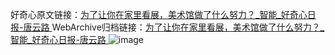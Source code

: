 好奇心原文链接：[为了让你在家里看展，美术馆做了什么努力？_智能_好奇心日报-唐云路 ](https://www.qdaily.com/articles/9722.html)
WebArchive归档链接：[为了让你在家里看展，美术馆做了什么努力？_智能_好奇心日报-唐云路 ](http://web.archive.org/web/20190623154826/https://www.qdaily.com/articles/9722.html)
![image](http://ww3.sinaimg.cn/large/007d5XDply1g3vgct6ewcj30u04e7hdt)